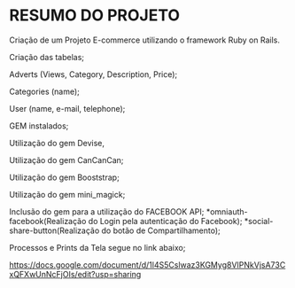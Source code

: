 # RESUMO DO PROJETO

Criação de um Projeto E-commerce utilizando o framework Ruby on Rails.

Criação das tabelas;

Adverts (Views, Category, Description, Price);

Categories (name); 

User (name, e-mail, telephone);


GEM instalados;

Utilização do gem Devise, 

Utilização do gem CanCanCan; 

Utilização do gem Booststrap;

Utilização do gem mini_magick;



Inclusão do gem para a utilização do FACEBOOK API;
*omniauth-facebook(Realização do Login pela autenticação do Facebook);
*social-share-button(Realização do botão de Compartilhamento);

Processos e Prints da Tela segue no link abaixo;

https://docs.google.com/document/d/1l4S5Cslwaz3KGMyg8VIPNkVjsA73CxQFXwUnNcFjOIs/edit?usp=sharing

